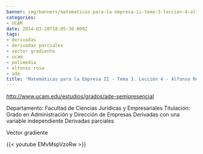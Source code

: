 ```yaml
---
banner: img/banners/matematicas-para-la-empresa-ii-tema-3-leccion-4-alfonso-rosa.jpg
categories:
- UCAM
date: 2014-03-20T18:05:38.000Z
tags:
- derivadas
- derivadas parciales
- vector gradiente
- ucam
- polimedia
- alfonso rosa
- ade
title: 'Matemáticas para la Empresa II - Tema 3. Lección 4 - Alfonso Rosa'
---
```


http://www.ucam.edu/estudios/grados/ade-semipresencial

Departamento: Facultad de Ciencias Jurídicas y Empresariales
Titulación: Grado en Administración y Dirección de Empresas
Derivadas con una variable independiente
Derivadas parciales

Vector gradiente

{{< youtube EMvMspVzoRw >}}
